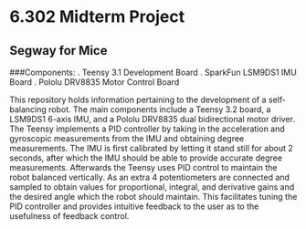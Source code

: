 # 6.302 Midterm Project

## Segway for Mice

###Components:
. Teensy 3.1 Development Board
. SparkFun LSM9DS1 IMU Board
. Pololu DRV8835 Motor Control Board

This repository holds information pertaining to the development of a self-balancing robot.  The main components include a Teensy 3.2 board, a LSM9DS1 6-axis IMU, and a Pololu DRV8835 dual bidirectional motor driver.  The Teensy implements a PID controller by taking in the acceleration and gyroscopic measurements from the IMU and obtaining degree measurements.  The IMU is first calibrated by letting it stand still for about 2 seconds, after which the IMU should be able to provide accurate degree measurements.  Afterwards the Teensy uses PID control to maintain the robot balanced vertically.  As an extra 4 potentiometers are connected and sampled to obtain values for proportional, integral, and derivative gains and the desired angle which the robot should maintain.  This facilitates tuning the PID controller and provides intuitive feedback to the user as to the usefulness of feedback control. 